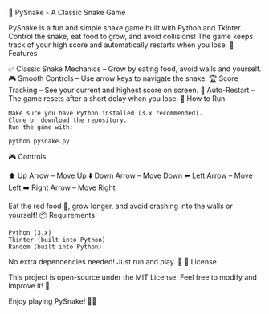 🐍 PySnake - A Classic Snake Game

PySnake is a fun and simple snake game built with Python and Tkinter. Control the snake, eat food to grow, and avoid collisions! The game keeps track of your high score and automatically restarts when you lose.
📜 Features

✅ Classic Snake Mechanics – Grow by eating food, avoid walls and yourself.
🎮 Smooth Controls – Use arrow keys to navigate the snake.
🏆 Score Tracking – See your current and highest score on screen.
🔄 Auto-Restart – The game resets after a short delay when you lose.
🚀 How to Run

    Make sure you have Python installed (3.x recommended).
    Clone or download the repository.
    Run the game with:

    python pysnake.py

🎮 Controls

⬆️ Up Arrow – Move Up
⬇️ Down Arrow – Move Down
⬅️ Left Arrow – Move Left
➡️ Right Arrow – Move Right

Eat the red food 🍎, grow longer, and avoid crashing into the walls or yourself!
📦 Requirements

    Python (3.x)
    Tkinter (built into Python)
    Random (built into Python)

No extra dependencies needed! Just run and play. 🎉
📜 License

This project is open-source under the MIT License. Feel free to modify and improve it! 🚀

Enjoy playing PySnake! 🐍💚
